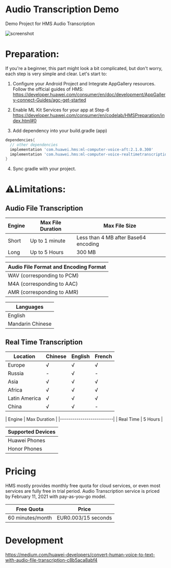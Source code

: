 # Audio Transcription Demo

Demo Project for HMS Audio Transcription

![screenshot](https://i.imgur.com/OhNrfzO.png)


# Preparation:
If you're a beginner, this part might look a bit complicated, but don't worry, each step is very simple and clear. Let's start to:

1. Configure your Android Project and Integrate AppGallery resources. Follow the official guides of HMS: 
https://developer.huawei.com/consumer/en/doc/development/AppGallery-connect-Guides/agc-get-started

2. Enable ML Kit Services for your app at Step-6
https://developer.huawei.com/consumer/en/codelab/HMSPreparation/index.html#0

3. Add dependency into your build.gradle (app)
```gradle
dependencies{
  // other dependencies
  implementation 'com.huawei.hms:ml-computer-voice-aft:2.1.0.300'
  implementation 'com.huawei.hms:ml-computer-voice-realtimetranscription:2.1.0.300'
}
```

4. Sync gradle with your project.

# ⚠️Limitations:

## Audio File Transcription

| Engine | Max File Duration |            Max File Size             
|--------|-------------------|--------------------------------------
| Short  | Up to 1 minute    | Less than 4 MB after Base64 encoding 
| Long   | Up to 5 Hours     | 300 MB                            


| Audio File Format and Encoding Format |
|---------------------------------------|
| WAV (corresponding to PCM)            |
| M4A (corresponding to AAC)            |
| AMR (corresponding to AMR)            |


|    Languages     |
|------------------|
| English          |
| Mandarin Chinese |



## Real Time Transcription

| Location      | Chinese | English | French
|---------------|---------|---------|--------
| Europe        | √       | √       | √      
| Russia        | -       | √       | -      
| Asia          | √       | √       | √      
| Africa        | √       | √       | √      
| Latin America | √       | √       | √      
| China         | √       | √       | -      



| Engine    | Max Duration |
|--------------------------|
| Real Time | 5 Hours      |



| Supported Devices |
|-------------------|
| Huawei Phones     |
| Honor Phones      |


# Pricing
HMS mostly provides monthly free quota for cloud services, or even most services are fully free in trial period. Audio Transcription service is priced by February 11, 2021 with pay-as-you-go model.


|    Free Quota    |        Price        |
|------------------|---------------------|
| 60 minutes/month | EUR0.003/15 seconds |


# Development

https://medium.com/huawei-developers/convert-human-voice-to-text-with-audio-file-transcription-c8b5aca8abf4
